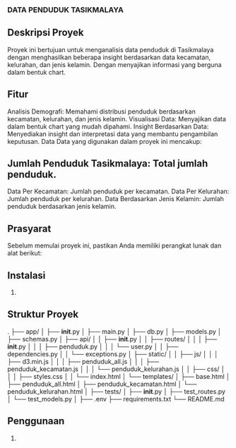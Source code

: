 ### DATA PENDUDUK TASIKMALAYA
## Deskripsi Proyek
Proyek ini bertujuan untuk menganalisis data penduduk di Tasikmalaya dengan menghasilkan beberapa insight berdasarkan data kecamatan, kelurahan, dan jenis kelamin. Dengan menyajikan informasi yang berguna dalam bentuk chart.

## Fitur
Analisis Demografi: Memahami distribusi penduduk berdasarkan kecamatan, kelurahan, dan jenis kelamin.
Visualisasi Data: Menyajikan data dalam bentuk chart yang mudah dipahami.
Insight Berdasarkan Data: Menyediakan insight dan interpretasi data yang membantu pengambilan keputusan.
Data
Data yang digunakan dalam proyek ini mencakup:

## Jumlah Penduduk Tasikmalaya: Total jumlah penduduk.
Data Per Kecamatan: Jumlah penduduk per kecamatan.
Data Per Kelurahan: Jumlah penduduk per kelurahan.
Data Berdasarkan Jenis Kelamin: Jumlah penduduk berdasarkan jenis kelamin.

## Prasyarat
Sebelum memulai proyek ini, pastikan Anda memiliki perangkat lunak dan alat berikut:

## Instalasi
1. 

## Struktur Proyek
.
├── app/
│   ├── __init__.py
│   ├── main.py
│   ├── db.py
│   ├── models.py
│   ├── schemas.py
│   ├── api/
│   │   ├── __init__.py
│   │   ├── routes/
│   │   │   ├── __init__.py
│   │   │   ├── penduduk.py
│   │   │   └── user.py
│   │   ├── dependencies.py
│   │   └── exceptions.py
│   ├── static/
│   │   ├── js/
│   │   │   ├── d3.min.js
│   │   │   ├── penduduk_all.js
│   │   │   ├── penduduk_kecamatan.js
│   │   │   └── penduduk_kelurahan.js
│   │   ├── css/
│   │   │   ├── styles.css
│   │   └── index.html
│   └── templates/
│       ├── base.html
│       ├── penduduk_all.html
│       ├── penduduk_kecamatan.html
│       └── penduduk_kelurahan.html
│
├── tests/
│   ├── __init__.py
│   ├── test_routes.py
│   └── test_models.py
│
├── .env
├── requirements.txt
└── README.md

## Penggunaan
1. 